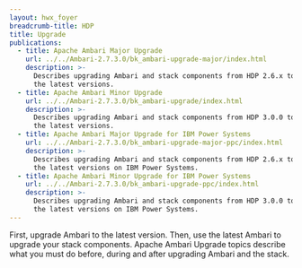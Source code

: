 ```yaml
---
layout: hwx_foyer
breadcrumb-title: HDP
title: Upgrade
publications:
  - title: Apache Ambari Major Upgrade
    url: ../../Ambari-2.7.3.0/bk_ambari-upgrade-major/index.html
    description: >-
      Describes upgrading Ambari and stack components from HDP 2.6.x to
      the latest versions.
  - title: Apache Ambari Minor Upgrade
    url: ../../Ambari-2.7.3.0/bk_ambari-upgrade/index.html
    description: >-
      Describes upgrading Ambari and stack components from HDP 3.0.0 to
      the latest versions.
  - title: Apache Ambari Major Upgrade for IBM Power Systems
    url: ../../Ambari-2.7.3.0/bk_ambari-upgrade-major-ppc/index.html
    description: >-
      Describes upgrading Ambari and stack components from HDP 2.6.x to
      the latest versions on IBM Power Systems.
  - title: Apache Ambari Minor Upgrade for IBM Power Systems
    url: ../../Ambari-2.7.3.0/bk_ambari-upgrade-ppc/index.html
    description: >-
      Describes upgrading Ambari and stack components from HDP 3.0.0 to
      the latest versions on IBM Power Systems.
---
```


First, upgrade Ambari to the latest version. Then, use the latest Ambari
to upgrade your stack components. Apache Ambari Upgrade topics describe
what you must do before, during and after upgrading Ambari and the
stack.
